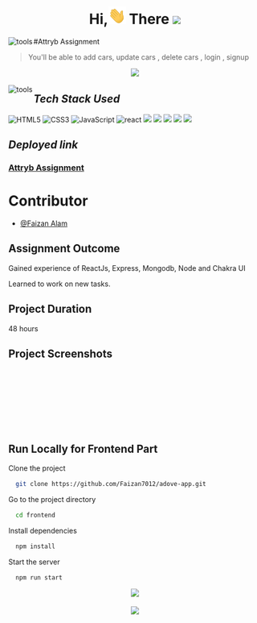 
<h1 align="center"> Hi,<img style="width: 35px;" src="https://raw.githubusercontent.com/ABSphreak/ABSphreak/master/gifs/Hi.gif" alt=""> There <img src="https://camo.githubusercontent.com/d3359cb00ab0b5ed8f2e1fe3fceb4fbaf3b614340f8c0db99c17b9f50b351770/68747470733a2f2f656d6f6a69732e736c61636b6d6f6a69732e636f6d2f656d6f6a69732f696d616765732f313533313834393433302f343234362f626c6f622d73756e676c61737365732e6769663f31353331383439343330" width="35"></h1>

<img align="left" width="50" alt="tools" src="https://camo.githubusercontent.com/beb64ff21c883e318e4f5db5231c2ba4175705bea1c9249e82a41ab375db4f75/68747470733a2f2f6d65646961322e67697068792e636f6d2f6d656469612f51737347456d706b79454f684243623765312f67697068792e6769663f6369643d656366303565343761306e336769316266716e74716d6f62386739616964316f796a327772336473336d67373030626c267269643d67697068792e676966" />

#Attryb Assignment

>You'll be able to add cars, update cars , delete cars , login , signup


<p align="center">
  <a href="https://task-manager-weld-iota.vercel.app">
    <img src="https://readme-typing-svg.demolab.com/?lines=Social Media App!; .....You can Post your thought 👨🏻‍💻; Through%20this%20App%20%20!&font=Fira%20Code&center=true&width=440&height=45&color=#37bcf7&vCenter=true&size=22&pause=1000"></a>
</p>

<img align="left" width="50" alt="tools" src="https://camo.githubusercontent.com/beb64ff21c883e318e4f5db5231c2ba4175705bea1c9249e82a41ab375db4f75/68747470733a2f2f6d65646961322e67697068792e636f6d2f6d656469612f51737347456d706b79454f684243623765312f67697068792e6769663f6369643d656366303565343761306e336769316266716e74716d6f62386739616964316f796a327772336473336d67373030626c267269643d67697068792e676966" />

<h2 align="left"><i>Tech Stack Used</i></h2>
<div align="left">
<img alt="HTML5" src="https://img.shields.io/badge/html5-%23E34F26.svg?style=for-the-badge&logo=html5&logoColor=white"/>
<img alt="CSS3" src="https://img.shields.io/badge/css3-%231572B6.svg?style=for-the-badge&logo=css3&logoColor=white"/> 
<img alt="JavaScript" src="https://img.shields.io/badge/javascript-%23323330.svg?style=for-the-badge&logo=javascript&logoColor=%23F7DF1E"/>
<img alt="react" src="https://img.shields.io/badge/React-20232A?style=for-the-badge&logo=react&logoColor=61DAFB" />
<img src="https://img.shields.io/badge/React_Router-CA4245?style=for-the-badge&logo=react-router&logoColor=white" />  
<img src="https://img.shields.io/badge/Node.js-43853D?style=for-the-badge&logo=node.js&logoColor=white" /> 
<img src="https://img.shields.io/badge/MongoDB-2e542d?style=for-the-badge&logo=mongodb&logoColor=white" />
<img src="https://img.shields.io/badge/Express.js-404D59?style=for-the-badge" />
<img alit="chakra" src="https://img.shields.io/badge/chakra-%234ED1C5.svg?style=for-the-badge&logo=chakraui&logoColor=white" />  
</div>

<h2 align="left"><i>Deployed link</i></h2>

<h3 align="left"><a href="https://attryb.vercel.app/" target="_blank">Attryb Assignment</a></h3>

<h1>Contributor</h1>
    <ul>
         <li><a href="https://github.com/Faizan7012" target="_blank">@Faizan Alam</a></li>
      </ul>
<h2>Assignment Outcome</h2>
<p>Gained experience of ReactJs, Express, Mongodb, Node and Chakra UI</p>
<p>Learned to work on new tasks.</p>

<h2>Project Duration</h2>
<p>48 hours</p>  

<h2>Project Screenshots<h2>
<p></p>
 <div style="display: grid; grid-template-columns: repeat(1,1fr); gap:20px " >
  <img style="width: 100%;" src="https://i.ibb.co/sQVFXRD/Screenshot-280.png" alt="">
 </div>
 
 <p></p>
 <div style="display: grid; grid-template-columns: repeat(1,1fr); gap:20px " >
  <img style="width: 100%;" src="https://i.ibb.co/7C5P0BB/Screenshot-281.png" alt="">
 </div>
 
 <p></p>
 <div style="display: grid; grid-template-columns: repeat(1,1fr); gap:20px " >
  <img style="width: 100%;" src="https://i.ibb.co/qJFcZyw/Screenshot-282.png" alt="">
 </div>
 
 <p></p>
 <div style="display: grid; grid-template-columns: repeat(1,1fr); gap:20px " >
  <img style="width: 100%;" src="https://i.ibb.co/HF79qZj/Screenshot-283.png" alt="">
 </div>
 
 <p></p>
 <div style="display: grid; grid-template-columns: repeat(1,1fr); gap:20px " >
  <img style="width: 100%;" src="https://i.ibb.co/2s1Hkx7/Screenshot-284.png" alt="">
 </div>
 
 <p></p>
 <div style="display: grid; grid-template-columns: repeat(1,1fr); gap:20px " >
  <img style="width: 100%;" src="https://i.ibb.co/gT67m8Y/Screenshot-285.png" alt="">
 </div>





## Run Locally for Frontend Part

Clone the project

```bash or zsh
  git clone https://github.com/Faizan7012/adove-app.git
```

Go to the project directory

```bash or zsh
  cd frontend
```

Install dependencies

```bash or zsh
  npm install
```

Start the server

```bash or zsh
  npm run start
```

<p align="center">
  <a href="https://socialgram-beige.vercel.app">
    <img src="https://readme-typing-svg.demolab.com/?lines=Thank You!  👨🏻‍💻;&font=Fira%20Code&center=true&width=440&height=45&color=#37bcf7&vCenter=true&size=22&pause=1000"></a>
</p>

<p align="center">
<img align="center" src="https://readme-typing-svg.demolab.com?font=Fira+Code&size=20&pause=1000&color=F79912&vCenter=true&width=500&lines=Please do rate my Project 😊%2C++"/></p>
